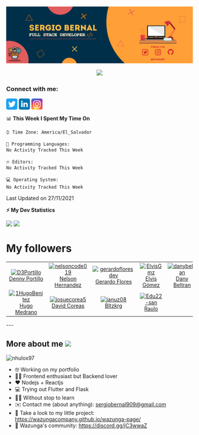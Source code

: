 ![Banner](READMEbanner.png)

<!-- retro visitor counter -->
<p align="center"> 
  <img src="https://profile-counter.glitch.me/nhulox97/count.svg" />
</p>

<!-- Connect with me -->
<h3 align="left">Connect with me:</h3>
<p align="left">

<a href="https://twitter.com/nhulox97" target="blank"><img align="center" src="https://github.com/nhulox97/nhulox97/blob/master/assets/twitter.svg" alt="nhulox97" height="30" width="30" /></a>
<a href="https://linkedin.com/in/sergio-bernal-447078137/" target="blank"><img align="center" src="https://github.com/nhulox97/nhulox97/blob/master/assets/linkedin.svg" alt="nhulox97" height="30" width="30" /></a>
<a href="https://instagram.com/nhulox97" target="blank"><img align="center" src="https://github.com/nhulox97/nhulox97/blob/master/assets/instagram.svg" alt="nhulox97" height="30" width="30" /></a>

</p>

<!-- Tools and skills -->

<!--START_SECTION:waka-->
📊 **This Week I Spent My Time On** 

```text
⌚︎ Time Zone: America/El_Salvador

💬 Programming Languages: 
No Activity Tracked This Week

🔥 Editors: 
No Activity Tracked This Week

💻 Operating System: 
No Activity Tracked This Week

```


 Last Updated on 27/11/2021
<!--END_SECTION:waka-->

<!-- GitHub stats -->

<b>⚡ My Dev Statistics</b>

<p>
<!-- GitHub Stats -->
<img height="180em" src="https://github-readme-stats.vercel.app/api?username=nhulox97&show_icons=true&hide_border=true&theme=tokyonight" />

<!-- Most Used Languages -->
<img height="180em" src="https://github-readme-stats.vercel.app/api/top-langs/?username=nhulox97&exclude_repo=edsCV&show_icons=true&hide_border=true&layout=compact&langs_count=8&theme=tokyonight"/>
</p>

# My followers
<!--START_SECTION:top-followers-->
<table>
  <tr>
    <td align="center">
      <a href="https://github.com/D3Portillo">
        <img src="https://avatars2.githubusercontent.com/u/26236985" width="100px;" alt="D3Portillo"/>
      </a>
      <br />
      <a href="https://github.com/D3Portillo">Denny Portillo</a>
    </td>
    <td align="center">
      <a href="https://github.com/nelsoncode019">
        <img src="https://avatars2.githubusercontent.com/u/50471203" width="100px;" alt="nelsoncode019"/>
      </a>
      <br />
      <a href="https://github.com/nelsoncode019">Nelson Hernandez</a>
    </td>
    <td align="center">
      <a href="https://github.com/gerardofloresdev">
        <img src="https://avatars2.githubusercontent.com/u/30551778" width="100px;" alt="gerardofloresdev"/>
      </a>
      <br />
      <a href="https://github.com/gerardofloresdev">Gerardo Flores</a>
    </td>
    <td align="center">
      <a href="https://github.com/ElvisGmz">
        <img src="https://avatars2.githubusercontent.com/u/38594674" width="100px;" alt="ElvisGmz"/>
      </a>
      <br />
      <a href="https://github.com/ElvisGmz">Elvis Gómez</a>
    </td>
    <td align="center">
      <a href="https://github.com/danybeltran">
        <img src="https://avatars2.githubusercontent.com/u/30043027" width="100px;" alt="danybeltran"/>
      </a>
      <br />
      <a href="https://github.com/danybeltran">Dany Beltran</a>
    </td>
    <td align="center">
      <a href="https://github.com/jazsnchz">
        <img src="https://avatars2.githubusercontent.com/u/58913696" width="100px;" alt="jazsnchz"/>
      </a>
      <br />
      <a href="https://github.com/jazsnchz">Jazmín Sánchez</a>
    </td>
    <td align="center">
      <a href="https://github.com/manasesortez">
        <img src="https://avatars2.githubusercontent.com/u/40925935" width="100px;" alt="manasesortez"/>
      </a>
      <br />
      <a href="https://github.com/manasesortez">Manasés Turcios Ortéz</a>
    </td>
  </tr>
  <tr>
    <td align="center">
      <a href="https://github.com/1HugoBenitez">
        <img src="https://avatars2.githubusercontent.com/u/45577606" width="100px;" alt="1HugoBenitez"/>
      </a>
      <br />
      <a href="https://github.com/1HugoBenitez">Hugo Medrano</a>
    </td>
    <td align="center">
      <a href="https://github.com/josuecorea5">
        <img src="https://avatars2.githubusercontent.com/u/48955494" width="100px;" alt="josuecorea5"/>
      </a>
      <br />
      <a href="https://github.com/josuecorea5">David Coreas</a>
    </td>
    <td align="center">
      <a href="https://github.com/januz08">
        <img src="https://avatars2.githubusercontent.com/u/19317007" width="100px;" alt="januz08"/>
      </a>
      <br />
      <a href="https://github.com/januz08">Bltzkrg</a>
    </td>
    <td align="center">
      <a href="https://github.com/Edu22-san">
        <img src="https://avatars2.githubusercontent.com/u/70236757" width="100px;" alt="Edu22-san"/>
      </a>
      <br />
      <a href="https://github.com/Edu22-san">Raulo</a>
    </td>
  </tr>
</table>
<!--END_SECTION:top-followers-->
---

<h2>More about me <img src="https://media.giphy.com/media/hvRJCLFzcasrR4ia7z/giphy.gif" width="25px"></h2>

![nhulox97](https://firebasestorage.googleapis.com/v0/b/wazunga-briefcase.appspot.com/o/member_avatars%2Fnhulox97.png?alt=media&token=6e27f76e-8ba6-4967-8700-e51b799c4133)

- 🤓 Working on my portfolio
- 👨‍💻 Frontend enthusiast but Backend lover
- ❤️ Nodejs + Reactjs
- 💻 Trying out Flutter and Flask
- 👨‍🏫 Without stop to learn
- ✉️ Contact me (about anything): sergiobernal909@gmail.com
- 🚀 Take a look to my little project: https://wazungacompany.github.io/wazunga-page/
- 👥 Wazunga's community: https://discord.gg/jC3wwaZ

